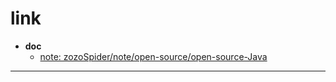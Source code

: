 
# link

- __doc__
  - [note: zozoSpider/note/open-source/open-source-Java](https://github.com/zozospider/note/blob/master/data-system/Hadoop/Hadoop-video1.md)

---
